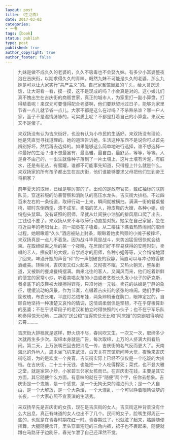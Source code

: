 ```yaml
---
layout: post
title: 《生活秀》
date: 2017-03-02
categories:
- 一书
tags: [book]
status: publish
type: post
published: true
author_copyright: true
author_footer: false
---
```


>九妹是做不成久久的老婆的，久久不吸毒也不会娶九妹。有多少小富婆整夜泡在吉庆街，以期求得久久的青睐。既然九妹不可能是久久的老婆，那么九妹是可以让大家实行“共产主义”的。自己家餐馆里雇的丫头，给大哥送送饭，让大哥看一看，摸一摸，这不是现成的吗？小金真是对的。这小娘儿们真不愧出生在吉庆街的商贩世家，真正的城市人，为家里打一副小算盘，打得精着呢！来双元可要懂得配合老婆啊，他们要默契地过日子，能够为家里节省一点儿就节省一点儿。大家不都是这么在过吗？不杀熟杀谁？哪一户人家，面子不是温情脉脉的，可实质上呢？不都是打着自己的小算盘。来双元又不是傻子。

>来双扬没有认为吉庆街好，也没有认为小市民的生活好。来双扬没有理论，她是凭直觉寻找道理的。她的道理告诉她，生活这种东西不是说你可以首先辨别好坏，然后再去选择的。如果能够这么简单地进行选择，谁不想选择一种最好的生活？谁不想最富有，最高雅，最自由，最舒适，等等，等等。人是身不由己的，一出生就像种子落到了一片土壤上，这片土壤有污泥，有脏水，还是有花丛，有蜜罐，谁都不可能事先知道，只得撞上什么就是什么。来双扬家的所有孩子都出生在吉庆街，他们谁能够要求父母把他们生到帝王将相家？

>前年夏天的取缔，已经是够厉害的了。出动的是政府官员，戴红袖标的联防队员，穿迷彩服的防暴警察和消防队的高压水龙头。吉庆街大排档，不过四百米左右的一条街道，取缔行动一上来，瞬间就被横扫。满满一街的餐桌餐椅，顿时东倒西歪，溃不成军。卖唱的艺人，擦皮鞋的大嫂，各种小姐，纷纷抱头鼠窜。没有证照的厨师，早就从灶间狭小油腻的排风扇口爬了出去，工钱也不要了。来双扬从来不与取缔行动直接对抗。她呆在自己家里，坐在将近百年的老阳台上，抓一把葵花子嗑着，从二楼往下瞧着热热闹闹的取缔过程。她眼瞅着“久久”酒店被贴上封条，眼瞅着她卖鸭颈的小摊子被摔坏，来双扬真是一点儿不着急。因为战斗毕竟是战斗，来势凶猛但很快就会结束。在取缔结束之后的某一个夜晚，在居民们好不容易获得的安睡时刻，卖唱的艺人，擦皮鞋的大嫂，自学成才的厨师，各种小姐等等，又会悄悄地潜了回来。啤酒开瓶的声音“砰”的一声划破夜的寂静，简直可以与冲动的香槟酒媲美。转瞬间，吉庆街又红火起来，又彻夜不眠，又热火朝天，整条街道，又被新的餐桌餐椅摆满。南来北往的客人，又闻风而来，他们吃着新鲜的便宜的家常小炒，听着卖唱女孩的小曲或者艺校长头发小伙子的萨克斯，餐桌底下的皮鞋被大嫂擦得锃亮，只须付她一元钱。卖花的姑娘是宁静的象征，缓缓流动的风景，作为节奏，点缀着吉庆街的紧张的喧闹。她们手捧一筐玫瑰，布衣长裙，平底灯芯绒布娃，两条辫梢垂在胸口，眼神定定的，自顾自地坚持一种凄楚又哀怜的情调，这情调柔弱但是坚韧，不在乎穿梭算卦的巫婆；不在乎说荤段子的老汉和拍立时得快照的小伙子；也不在乎军乐队吹奏得惊天动地，二胡的“送公粮”拉得欢快无比和“阿庆嫂”的京剧唱得响彻云霄………

>吉庆街大排档就是这样，野火烧不尽，春风吹又生。一次又一次，取缔多少次就再生多少次。取缔本身就是广告，每次取缔，上万的人挤满大街看热闹。第二天，上万张嘴巴回去把消息一传，吉庆街的名气反而更大了。天南海北的外地人，周末坐飞机来武汉，白天关在宾馆房间睡大觉，夜晚来吉庆街吃饭，为的是欢度一个良宵。吉庆街实际上已经不仅仅是一个吃饭的大排档。在吉庆街，二十三十元钱，也能把一个人吃得撑死；菜式，也不登大雅之堂，就是家常小炒，小家碧玉邻家女孩而已。在吉庆街花钱，主要是其它方面，其它随便什么方面。有意味的就在于“随便”两个字，任你去想象。吉庆街是一个鬼魅，是一个感觉，是一个无拘无束的漂泊码头；是一个大自由，是一个大解放，是一个大杂烩，一个大混乱，一个可以睁着眼睛做梦的长夜，一个大家心照不宣表演的生活秀。

>来双扬早先是吉庆街的女孩，现在是吉庆街的女人。吉庆街这种背景没有什么大出息，真正有味道的女人也出不了几个。民间的女子，脸嘴生得周正一些的，也就是在青春时期花红一时。青春期过了，也就脏了起来，胳膊随便挥舞，大腿随便岔开，里头穿着短短的三角内裤，裙子也不裹起来，随便就蹲在马路牙子边刷牙，春光乍泄了自己还浑然不觉。










